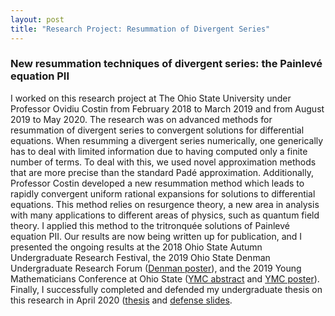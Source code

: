 ```yaml
---
layout: post
title: "Research Project: Resummation of Divergent Series"
---
```


### New resummation techniques of divergent series: the Painlevé equation PII

I worked on this research project at The Ohio State University under Professor Ovidiu Costin from February 2018 to March 2019 and from August 2019 to May 2020. The research was on advanced methods for resummation of divergent series to convergent solutions for differential equations. When resumming a divergent series numerically, one generically has to deal with limited information due to having computed only a finite number of terms. To deal with this, we used novel approximation methods that are more precise than the standard Padé approximation. Additionally, Professor Costin developed a new resummation method which leads to rapidly convergent uniform rational expansions for solutions to differential equations. This method relies on resurgence theory, a new area in analysis with many applications to different areas of physics, such as quantum field theory. I applied this method to the tritronquée solutions of Painlevé equation PII. Our results are now being written up for publication, and I presented the ongoing results at the 2018 Ohio State Autumn Undergraduate Research Festival, the 2019 Ohio State Denman Undergraduate Research Forum ([Denman poster](/research/Heinz_Denman_Poster_2019.pdf)), and the 2019 Young Mathematicians Conference at Ohio State ([YMC abstract](/research/YMC_abstract.pdf) and [YMC poster](/research/Heinz_YMC_Poster_2019.pdf)). Finally, I successfully completed and defended my undergraduate thesis on this research in April 2020 ([thesis](/research/thesis.pdf) and [defense slides](/research/thesis_defense.pdf).

